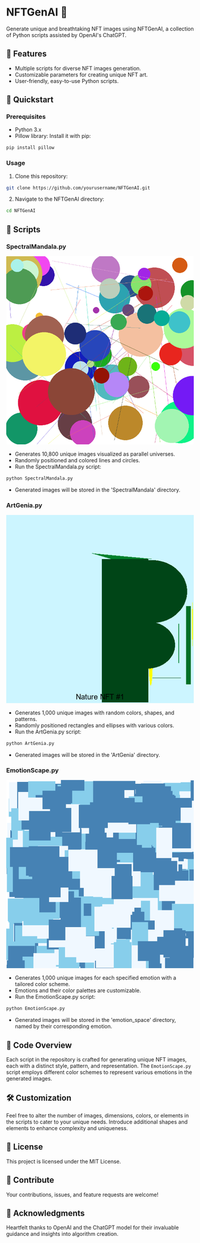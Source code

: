 # NFTGenAI 🎨

Generate unique and breathtaking NFT images using NFTGenAI, a collection of Python scripts assisted by OpenAI's ChatGPT.

## 🌟 Features

- Multiple scripts for diverse NFT images generation.
- Customizable parameters for creating unique NFT art.
- User-friendly, easy-to-use Python scripts.

## 🚀 Quickstart

### Prerequisites

- Python 3.x
- Pillow library: Install it with pip:

```bash
pip install pillow
```

### Usage

1. Clone this repository:
```bash
git clone https://github.com/yourusername/NFTGenAI.git
```
2. Navigate to the NFTGenAI directory:
```bash
cd NFTGenAI
```

## 📜 Scripts

### SpectralMandala.py


![Example Image](https://github.com/rasnarim/NFTGenAI/blob/main/images/3.png)
- Generates 10,800 unique images visualized as parallel universes.
- Randomly positioned and colored lines and circles.
- Run the SpectralMandala.py script:
```bash
python SpectralMandala.py
```
- Generated images will be stored in the 'SpectralMandala' directory.

### ArtGenia.py
![Example Image](https://github.com/rasnarim/NFTGenAI/blob/main/images/1.png)
- Generates 1,000 unique images with random colors, shapes, and patterns.
- Randomly positioned rectangles and ellipses with various colors.
- Run the ArtGenia.py script:
```bash
python ArtGenia.py
```
- Generated images will be stored in the 'ArtGenia' directory.

### EmotionScape.py
![Example Image](https://github.com/rasnarim/NFTGenAI/blob/main/images/sadness_359.png)

- Generates 1,000 unique images for each specified emotion with a tailored color scheme.
- Emotions and their color palettes are customizable.
- Run the EmotionScape.py script:
```bash
python EmotionScape.py
```
- Generated images will be stored in the 'emotion_space' directory, named by their corresponding emotion.

## 🧠 Code Overview

Each script in the repository is crafted for generating unique NFT images, each with a distinct style, pattern, and representation. The `EmotionScape.py` script employs different color schemes to represent various emotions in the generated images.

## 🛠️ Customization

Feel free to alter the number of images, dimensions, colors, or elements in the scripts to cater to your unique needs. Introduce additional shapes and elements to enhance complexity and uniqueness.

## 📄 License

This project is licensed under the MIT License.

## 🤝 Contribute

Your contributions, issues, and feature requests are welcome!

## 🙏 Acknowledgments

Heartfelt thanks to OpenAI and the ChatGPT model for their invaluable guidance and insights into algorithm creation.

```
